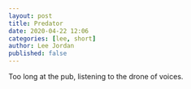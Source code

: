 ```yaml
---
layout: post
title: Predator
date: 2020-04-22 12:06
categories: [lee, short]
author: Lee Jordan
published: false
---
```


Too long at the pub, listening to the drone of voices. 
